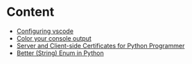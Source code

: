 # Content

* [Configuring vscode](../dot.vscode.html)
* [Color your console output](color-console.md)
* [Server and Client-side Certificates for Python Programmer](https.html)
* [Better (String) Enum in Python](python-string-enum.html)
